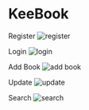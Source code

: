 # KeeBook

Register
![register](https://github.com/ash2298744/KeeBook/assets/98107310/1799d160-6b57-44ad-9855-d040f929912e)

Login
![login](https://github.com/ash2298744/KeeBook/assets/98107310/7f99865b-58e5-446d-889a-fcf36b94c842)

Add Book
![add book](https://github.com/ash2298744/KeeBook/assets/98107310/9b156149-d2a2-4b3e-8fca-7f0ccac834ec)

Update
![update](https://github.com/ash2298744/KeeBook/assets/98107310/2e6a7e84-cd9c-4f2e-bd3e-a5df8130f1ed)

Search
![search](https://github.com/ash2298744/KeeBook/assets/98107310/8d9044af-3102-4c72-8376-2e0bb84106db)
